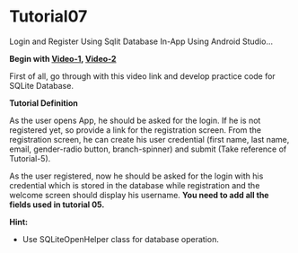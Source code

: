 # Tutorial07
Login and Register Using Sqlit Database In-App Using Android Studio...


**Begin with  [Video-1](https://youtu.be/cp2rL3sAFmI),  [Video-2](https://youtu.be/p8TaTgr4uKM)**

First of all, go through with this video link and develop practice code for SQLite Database.

**Tutorial Definition**

As the user opens App, he should be asked for the login. If he is not registered yet, so provide a link for the registration screen. From the registration screen, he can create his user credential (first name, last name, email, gender-radio button, branch-spinner) and submit (Take reference of Tutorial-5).

As the user registered, now he should be asked for the login with his credential which is stored in the database while registration and the welcome screen should display his username.  **You need to add all the fields used in tutorial 05.**

**Hint:**

-   Use SQLiteOpenHelper class for database operation.
